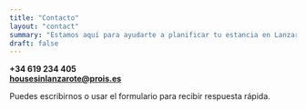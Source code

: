 ```yaml
---
title: "Contacto"
layout: "contact"
summary: "Estamos aquí para ayudarte a planificar tu estancia en Lanzarote"
draft: false
---
```


<i class="fa-brands fa-whatsapp"></i> **+34 619 234 405**  
<i class="fa-solid fa-envelope"></i> **housesinlanzarote@prois.es**  


Puedes escribirnos o usar el formulario para recibir respuesta rápida.